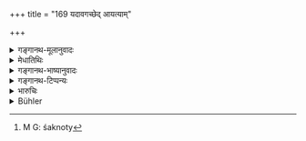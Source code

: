 +++
title = "169 यदावगच्छेद् आयत्याम्"

+++

<details><summary>गङ्गानथ-मूलानुवादः</summary>

When he knows that his superiority is certain in the future, and at the time there is but little harm done—then he should resort to peace.—(169)
</details>

<details><summary>मेधातिथिः</summary>

**आयतिर्** आगामी कालः । यद्य् एवं मन्येत "समबलो ममायम् अपि, एष न्यूनबलो वा, कालात् तु लब्धकृत्योपजापेन मित्रग्रहेण वा शक्नोम्य्[^२१९] एनम् अभिभवितुम्", **तदा संधिं** कुर्यात् । **आधिक्यम्** अधिकबलता । **ध्रुवं** निश्चितम् । **तदात्वे,** वर्तमानकालवचनो ऽयम् ॥ ७.१६९ ॥


[^२१९]:
     M G: śaknoty
</details>

<details><summary>गङ्गानथ-भाष्यानुवादः</summary>

‘Future’ is time to come.

When he knows that ‘this king is equal to me in strength—or I may be weaker now, but in time, by creating disunion among his people, or by entering into powerful alliances, I shall be able to defeat him’,—then he should make peace.

‘*Superiority*’ means *possession of superior force*.

‘*Certain*’— sure.

‘*At the time*’— this phrase denotes the *present time*.—(169)
</details>

<details><summary>गङ्गानथ-टिप्पन्यः</summary>

This verse is quoted in *Vīramitrodaya* (Rājanīti, p. 326), which adds the following notes:—‘*āyatyam*,’ ‘in the future,’—‘*ādhikyam*,’ ‘superiority of force,’—‘*tadātve*,’ ‘at the time.’
</details>

<details><summary>भारुचिः</summary>

आयत्यपेक्षय्**आल्पिकां पीडां **कृत्वा**त्मनः संधिं समाश्रयेत्** ॥ ७.१६९ ॥
</details>

<details><summary>Bühler</summary>

169	When (the king) knows (that) at some future time his superiority (is) certain, and (that) at the time present (he will suffer) little injury, then let him have recourse to peaceful measures.
</details>
